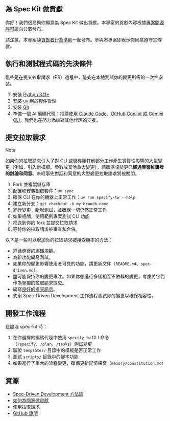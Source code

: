 ## 為 Spec Kit 做貢獻

你好！我們很高興你願意為 Spec Kit 做出貢獻。本專案的貢獻內容根據[專案開源許可證](LICENSE)向公眾發布。

請注意，本專案隨[貢獻者行為準則](CODE_OF_CONDUCT.md)一起發布。參與本專案即表示你同意遵守其條款。

## 執行和測試程式碼的先決條件

這些是在提交拉取請求（PR）過程中，能夠在本地測試你的變更所需的一次性安裝。

1. 安裝 [Python 3.11+](https://www.python.org/downloads/)
1. 安裝 [uv](https://docs.astral.sh/uv/) 用於套件管理
1. 安裝 [Git](https://git-scm.com/downloads)
1. 準備一個 AI 編碼代理：推薦使用 [Claude Code](https://www.anthropic.com/claude-code)、[GitHub Copilot](https://code.visualstudio.com/) 或 [Gemini CLI](https://github.com/google-gemini/gemini-cli)，我們也在努力添加對其他代理的支援。

## 提交拉取請求

>[!NOTE]
>如果你的拉取請求引入了對 CLI 或儲存庫其他部分工作產生實質性影響的大型變更（例如，引入新模板、參數或其他重大變更），請確保該變更已**經過專案維護者的討論和同意**。未經事先對話和同意的大型變更拉取請求將被關閉。

1. Fork 並複製儲存庫
1. 配置和安裝相依套件：`uv sync`
1. 確保 CLI 在你的機器上正常工作：`uv run specify-tw --help`
1. 建立新分支：`git checkout -b my-branch-name`
1. 進行變更，新增測試，並確保一切仍然正常工作
1. 如果相關，使用範例專案測試 CLI 功能
1. 推送到你的 fork 並提交拉取請求
1. 等待你的拉取請求被審查和合併。

以下是一些可以增加你的拉取請求被接受機率的方法：

- 遵循專案的編碼規範。
- 為新功能編寫測試。
- 如果你的變更影響使用者可見的功能，請更新文件（`README.md`、`spec-driven.md`）。
- 盡可能保持你的變更專注。如果你想進行多個相互不依賴的變更，考慮將它們作為單獨的拉取請求提交。
- 編寫[良好的提交訊息](http://tbaggery.com/2008/04/19/a-note-about-git-commit-messages.html)。
- 使用 Spec-Driven Development 工作流程測試你的變更以確保相容性。

## 開發工作流程

在處理 spec-kit 時：

1. 在你選擇的編碼代理中使用 `specify-tw` CLI 命令（`/specify`、`/plan`、`/tasks`）測試變更
2. 驗證 `templates/` 目錄中的模板是否正常工作
3. 測試 `scripts/` 目錄中的腳本功能
4. 如果進行了重大的流程變更，確保更新記憶檔案（`memory/constitution.md`）

## 資源

- [Spec-Driven Development 方法論](./spec-driven.md)
- [如何為開源做貢獻](https://opensource.guide/how-to-contribute/)
- [使用拉取請求](https://help.github.com/articles/about-pull-requests/)
- [GitHub 說明](https://help.github.com)

